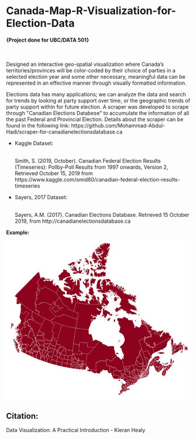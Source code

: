 # Canada-Map-R-Visualization-for-Election-Data
<h4>{Project done for UBC/DATA 501}</h4>
<br>
<p>Designed an interactive geo-spatial visualization where Canada’s territories/provinces will be color-coded by their choice of parties in a selected election year and some other necessary, meaningful data can be represented in an effective manner through visually formatted information.</p>

<p>Elections data has many applications; we can analyze the data and search for trends by looking at party support over time, or the geographic trends of party support within for future election. A scraper was developed to scrape through "Canadian Elections Databese" to accumulate the information of all the past Federal and Provincial Election. Details about the scraper can be found in the following link: https://github.com/Mohammad-Abdul-Hadi/scraper-for-canadianelectionsdatabase.ca</p>

<ul style="list-style-type:square;>
  <li><h3><u>Summary of the data</u></h3></li>
  <p>For the project, a composite database has been used which will be comprised of two datasets of the same domain (Canadian Federal Election): one form <i>Kaggle</i> (data from 1997 to 2015) and another from <i>Sayers, 2017</i> (data from 1867 to 2015). Details of these datasets are mentioned below:</p>
  <li><h3><u>Sources</u></h3></li>
    <ol type="a">
      <li>Kaggle Dataset:</li>
      <br>
      <p>Smith, S. (2019, October). Canadian Federal Election Results (Timeseries): Pollby-Poll Results from 1997 onwards, Version 2, Retrieved October 15, 2019 from https://www.kaggle.com/smid80/canadian-federal-election-results-timeseries</p>
      <li>Sayers, 2017 Dataset:</li>
      <br>
      <p>Sayers, A.M. (2017). Canadian Elections Database. Retrieved 15 October 2019, from http://canadianelectionsdatabase.ca</p>
    </ol>
</ul>
<b>Example:</b>

![Image of Canada Map](https://raw.githubusercontent.com/Mohammad-Abdul-Hadi/Canada-Map-R-Visualization-for-Election-Data/master/figures/CanadaMapRaw.jpg)

## Citation:
Data Visualization: A Practical Introduction - Kieran Healy
